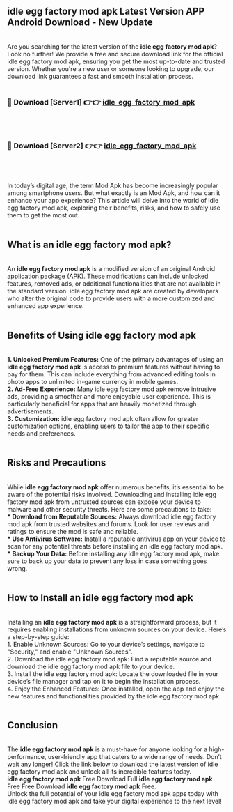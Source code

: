 ## idle egg factory mod apk Latest Version APP Android Download - New Update
<br>
Are you searching for the latest version of the <strong>idle egg factory mod apk</strong>? Look no further! We provide a free and secure download link for the official idle egg factory mod apk, ensuring you get the most up-to-date and trusted version. Whether you're a new user or someone looking to upgrade, our download link guarantees a fast and smooth installation process.
<br>
<br>
<h3>🔴 Download [Server1] 👉👉 <a href="https://modyolo.store/idle+egg+factory+mod+apk">idle_egg_factory_mod_apk</a></h3><br>
<br>
<h3>🔴 Download [Server2] 👉👉 <a href="https://modyolo.store/idle+egg+factory+mod+apk">idle_egg_factory_mod_apk</a></h3><br>
<br>
<br>
In today’s digital age, the term Mod Apk has become increasingly popular among smartphone users. But what exactly is an Mod Apk, and how can it enhance your app experience? This article will delve into the world of idle egg factory mod apk, exploring their benefits, risks, and how to safely use them to get the most out.
<br>
<br>
<h2>What is an idle egg factory mod apk?</h2>
<br>
An <strong>idle egg factory mod apk</strong> is a modified version of an original Android application package (APK). These modifications can include unlocked features, removed ads, or additional functionalities that are not available in the standard version. idle egg factory mod apk are created by developers who alter the original code to provide users with a more customized and enhanced app experience.
<br>
<br>
<h2>Benefits of Using idle egg factory mod apk</h2>
<br>
<strong> 1. Unlocked Premium Features:</strong> One of the primary advantages of using an <strong>idle egg factory mod apk</strong> is access to premium features without having to pay for them. This can include everything from advanced editing tools in photo apps to unlimited in-game currency in mobile games.
<br>
<strong> 2. Ad-Free Experience:</strong> Many idle egg factory mod apk remove intrusive ads, providing a smoother and more enjoyable user experience. This is particularly beneficial for apps that are heavily monetized through advertisements.
<br>
<strong> 3. Customization:</strong> idle egg factory mod apk often allow for greater customization options, enabling users to tailor the app to their specific needs and preferences.
<br>
<br>
<h2>Risks and Precautions</h2>
<br>
While <strong>idle egg factory mod apk</strong> offer numerous benefits, it’s essential to be aware of the potential risks involved. Downloading and installing idle egg factory mod apk from untrusted sources can expose your device to malware and other security threats. Here are some precautions to take:
<br>
<strong> * Download from Reputable Sources:</strong> Always download idle egg factory mod apk from trusted websites and forums. Look for user reviews and ratings to ensure the mod is safe and reliable.
<br>
<strong> * Use Antivirus Software:</strong> Install a reputable antivirus app on your device to scan for any potential threats before installing an idle egg factory mod apk.
<br>
<strong> * Backup Your Data:</strong> Before installing any idle egg factory mod apk, make sure to back up your data to prevent any loss in case something goes wrong.
<br>
<br>
<h2>How to Install an idle egg factory mod apk</h2>
<br>
Installing an <strong>idle egg factory mod apk</strong> is a straightforward process, but it requires enabling installations from unknown sources on your device. Here’s a step-by-step guide:
<br>
 1. Enable Unknown Sources: Go to your device’s settings, navigate to "Security," and enable "Unknown Sources".
<br>
 2. Download the idle egg factory mod apk: Find a reputable source and download the idle egg factory mod apk file to your device.
<br>
 3. Install the idle egg factory mod apk: Locate the downloaded file in your device’s file manager and tap on it to begin the installation process.
<br>
 4. Enjoy the Enhanced Features: Once installed, open the app and enjoy the new features and functionalities provided by the idle egg factory mod apk.
<br>
<br>
<h2><strong>Conclusion</strong></h2>
<br>
The <strong>idle egg factory mod apk</strong> is a must-have for anyone looking for a high-performance, user-friendly app that caters to a wide range of needs. Don’t wait any longer! Click the link below to download the latest version of idle egg factory mod apk and unlock all its incredible features today.
<br>
<strong>idle egg factory mod apk</strong> Free Download Full <strong>idle egg factory mod apk</strong> Free Free Download <strong>idle egg factory mod apk</strong> Free.
<br>
Unlock the full potential of your idle egg factory mod apk apps today with idle egg factory mod apk and take your digital experience to the next level!
